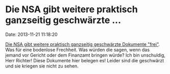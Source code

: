 Die NSA gibt weitere praktisch ganzseitig geschwärzte \...
==========================================================

Date: 2013-11-21 11:18:20

[Die NSA gibt weitere praktisch ganzseitig geschwärzte Dokumente
\"frei\"](http://www.heise.de/-2049980). Was für eine bodenlose
Frechheit. Was würden die sagen, wenn das jemand vor Gericht oder dem
Finanzamt bringen würde? Ich bin unschuldig, Herr Richter! Diese
Dokumente hier belegen es! Leider sind die geschwärzt und sie kriegen
sie nicht zu sehen.
